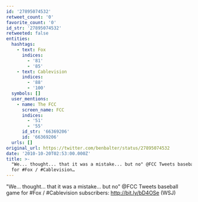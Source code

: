 ```yaml
---
id: '27895074532'
retweet_count: '0'
favorite_count: '0'
id_str: '27895074532'
retweeted: false
entities:
  hashtags:
    - text: Fox
      indices:
        - '81'
        - '85'
    - text: Cablevision
      indices:
        - '88'
        - '100'
  symbols: []
  user_mentions:
    - name: The FCC
      screen_name: FCC
      indices:
        - '51'
        - '55'
      id_str: '66369206'
      id: '66369206'
  urls: []
original_url: https://twitter.com/benbalter/status/27895074532
date: '2010-10-20T02:53:00.000Z'
title: >-
  "We... thought... that it was a mistake... but no" @FCC Tweets baseball game
  for #Fox / #Cablevision…
---
```


"We... thought... that it was a mistake... but no" @FCC Tweets baseball game for #Fox / #Cablevision subscribers: http://bit.ly/bD4OSe (WSJ)